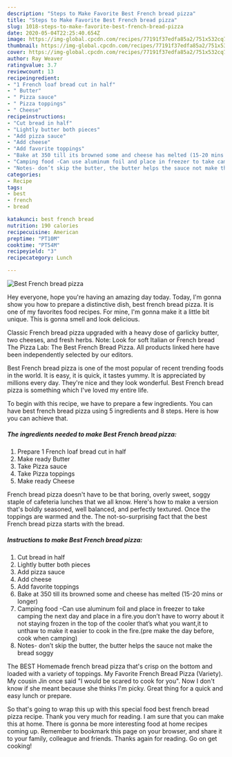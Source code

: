 ```yaml
---
description: "Steps to Make Favorite Best French bread pizza"
title: "Steps to Make Favorite Best French bread pizza"
slug: 1018-steps-to-make-favorite-best-french-bread-pizza
date: 2020-05-04T22:25:40.654Z
image: https://img-global.cpcdn.com/recipes/77191f37edfa85a2/751x532cq70/best-french-bread-pizza-recipe-main-photo.jpg
thumbnail: https://img-global.cpcdn.com/recipes/77191f37edfa85a2/751x532cq70/best-french-bread-pizza-recipe-main-photo.jpg
cover: https://img-global.cpcdn.com/recipes/77191f37edfa85a2/751x532cq70/best-french-bread-pizza-recipe-main-photo.jpg
author: Ray Weaver
ratingvalue: 3.7
reviewcount: 13
recipeingredient:
- "1 French loaf bread cut in half"
- " Butter"
- " Pizza sauce"
- " Pizza toppings"
- " Cheese"
recipeinstructions:
- "Cut bread in half"
- "Lightly butter both pieces"
- "Add pizza sauce"
- "Add cheese"
- "Add favorite toppings"
- "Bake at 350 till its browned some and cheese has melted (15-20 mins or longer)"
- "Camping food -Can use aluminum foil and place in freezer to take camping the next day and place in a fire.you don’t have to worry about it not staying frozen in the top of the cooler that’s what you want,it to unthaw to make it easier to cook in the fire.(pre make the day before, cook when camping)"
- "Notes- don’t skip the butter, the butter helps the sauce not make the bread soggy"
categories:
- Recipe
tags:
- best
- french
- bread

katakunci: best french bread 
nutrition: 190 calories
recipecuisine: American
preptime: "PT10M"
cooktime: "PT54M"
recipeyield: "3"
recipecategory: Lunch

---
```



![Best French bread pizza](https://img-global.cpcdn.com/recipes/77191f37edfa85a2/751x532cq70/best-french-bread-pizza-recipe-main-photo.jpg)

Hey everyone, hope you're having an amazing day today. Today, I'm gonna show you how to prepare a distinctive dish, best french bread pizza. It is one of my favorites food recipes. For mine, I'm gonna make it a little bit unique. This is gonna smell and look delicious.

Classic French bread pizza upgraded with a heavy dose of garlicky butter, two cheeses, and fresh herbs. Note: Look for soft Italian or French bread The Pizza Lab: The Best French Bread Pizza. All products linked here have been independently selected by our editors.

Best French bread pizza is one of the most popular of recent trending foods in the world. It is easy, it is quick, it tastes yummy. It is appreciated by millions every day. They're nice and they look wonderful. Best French bread pizza is something which I've loved my entire life.


To begin with this recipe, we have to prepare a few ingredients. You can have best french bread pizza using 5 ingredients and 8 steps. Here is how you can achieve that.

<!--inarticleads1-->

##### The ingredients needed to make Best French bread pizza:

1. Prepare 1 French loaf bread cut in half
1. Make ready  Butter
1. Take  Pizza sauce
1. Take  Pizza toppings
1. Make ready  Cheese


French bread pizza doesn&#39;t have to be that boring, overly sweet, soggy staple of cafeteria lunches that we all know. Here&#39;s how to make a version that&#39;s boldly seasoned, well balanced, and perfectly textured. Once the toppings are warmed and the. The not-so-surprising fact that the best French bread pizza starts with the bread. 

<!--inarticleads2-->

##### Instructions to make Best French bread pizza:

1. Cut bread in half
1. Lightly butter both pieces
1. Add pizza sauce
1. Add cheese
1. Add favorite toppings
1. Bake at 350 till its browned some and cheese has melted (15-20 mins or longer)
1. Camping food -Can use aluminum foil and place in freezer to take camping the next day and place in a fire.you don’t have to worry about it not staying frozen in the top of the cooler that’s what you want,it to unthaw to make it easier to cook in the fire.(pre make the day before, cook when camping)
1. Notes- don’t skip the butter, the butter helps the sauce not make the bread soggy


The BEST Homemade french bread pizza that&#39;s crisp on the bottom and loaded with a variety of toppings. My Favorite French Bread Pizza (Variety). My cousin Jin once said &#34;I would be scared to cook for you&#34;. Now I don&#39;t know if she meant because she thinks I&#39;m picky. Great thing for a quick and easy lunch or prepare. 

So that's going to wrap this up with this special food best french bread pizza recipe. Thank you very much for reading. I am sure that you can make this at home. There is gonna be more interesting food at home recipes coming up. Remember to bookmark this page on your browser, and share it to your family, colleague and friends. Thanks again for reading. Go on get cooking!
